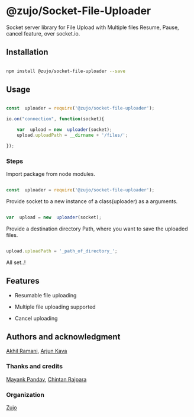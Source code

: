 # @zujo/Socket-File-Uploader

  

Socket server library for File Upload with Multiple files Resume, Pause, cancel feature, over socket.io.

## Installation

  

```bash

npm install @zujo/socket-file-uploader --save

```

  

## Usage

  

```js

const  uploader = require('@zujo/socket-file-uploader');

io.on("connection", function(socket){

	var  upload = new  uploader(socket);
	upload.uploadPath = __dirname + '/files/';

});

```

### Steps

Import package from node modules.

```javascript

const  uploader = require('@zujo/socket-file-uploader');

```

  

Provide socket to a new instance of a class(uploader) as a arguments.

```javascript

var  upload = new  uploader(socket);

```

  

Provide a destination directory Path, where you want to save the uploaded files.

```javascript

upload.uploadPath = '_path_of_directory_';

```

All set..!

  
  

## Features

- Resumable file uploading

- Multiple file uploading supported

- Cancel uploading

  

## Authors and acknowledgment

[Akhil Ramani](https://github.com/akhilramani),  [Arjun Kava](https://github.com/arjun-kava)

### Thanks and credits
[Mayank Pandav](https://github.com/mayankpandav), [Chintan Rajpara](https://github.com/chintanrajpara)

### Organization

[Zujo](https:www.zujo.io)